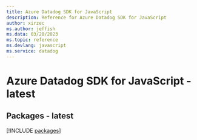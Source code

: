 ```yaml
---
title: Azure Datadog SDK for JavaScript
description: Reference for Azure Datadog SDK for JavaScript
author: xirzec
ms.author: jeffish
ms.data: 03/20/2023
ms.topic: reference
ms.devlang: javascript
ms.service: datadog
---
```

# Azure Datadog SDK for JavaScript - latest
## Packages - latest
[!INCLUDE [packages](datadog-index.md)]